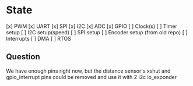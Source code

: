 # State 

[x] PWM
[x] UART
[x] SPI
[x] I2C
[x] ADC
[x] GPIO
[ ] Clock(s)
[ ] Timer setup
[ ] I2C setup(speed)
[ ] SPI setup
[ ] Encoder setup (from old repo)
[ ] Interrupts
[ ] DMA
[ ] RTOS


## Question

We have enough pins right now, but the distance sensor's xshut and gpio_interrupt pins could be removed and use it with 2 i2c io_exponder

